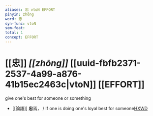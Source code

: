 ```yaml
---
aliases: 忠 vtoN EFFORT
pinyin: zhōng
word: 忠
syn-func: vtoN
sem-feat: 
total: 1
concept: EFFORT 
---
```

# [[忠]] *[[zhōng]]*  [[uuid-fbfb2371-2537-4a99-a876-41b15ec2463c|vtoN]] [[EFFORT]]
give one's best for someone or something
 - [[論語]] **忠**焉， / If one is doing one's loyal best for someone[HXWD](https://hxwd.org/textview.html?location=KR1h0004_tls_014-9a.5)